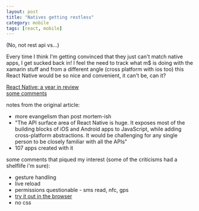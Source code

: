 ```yaml
---
layout: post
title: "Natives getting restless"
category: mobile
tags: [react, mobile]
---
```

  
(No, not rest api vs...)
  
Every time I think I'm getting convinced that they just can't match native apps, I get sucked back in!  I feel the need to track what m$ is doing with the xamarin stuff and from a different angle (cross platform with ios too) this React Native would be so nice and convenient, it can't be, can it?
  
[React Native: a year in review](https://code.facebook.com/posts/597378980427792/react-native-a-year-in-review)  
[some comments](https://news.ycombinator.com/item?id=11517705)
  
notes from the original article:  
* more evangelism than post mortem-ish
* "The API surface area of React Native is huge. It exposes most of the building blocks of iOS and Android apps to JavaScript, while adding cross-platform abstractions. It would be challenging for any single person to be closely familiar with all the APIs"  
* 107 apps created with it  
  
  
some comments that piqued my interest (some of the criticisms had a shelflife i'm sure):  
* gesture handling  
* live reload  
* permissions questionable - sms read, nfc, gps
* [try it out in the browser](https://rnplay.org/)
* no css


